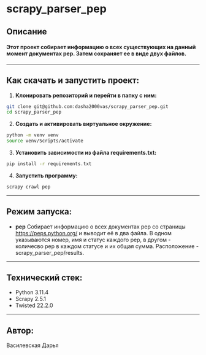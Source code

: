 # scrapy_parser_pep

## Описание
<h4>Этот проект собирает информацию о всех существующих на данный момент документах pep. Затем сохраняет ее в виде двух файлов.</h4>

---

## Как скачать и запустить проект:

1. **Клонировать репозиторий и перейти в папку с ним:**

```bash
git clone git@github.com:dasha2000vas/scrapy_parser_pep.git 
cd scrapy_parser_pep
```

2. **Создать и активировать виртуальное окружение:**

```bash
python -m venv venv
source venv/Scripts/activate
```

3. **Установить зависимости из файла requirements.txt:**

```bash
pip install -r requirements.txt
```

4. **Запустить программу:**
```bash
scrapy crawl pep
```

---

## Режим запуска:
* **pep**
Собирает информацию о всех документах pep со страницы https://peps.python.org/ и выводит её в два файла. В одном указываются номер, имя и статус каждого pep, в другом - количесво pep в каждом статусе и их общая сумма. Расположение - scrapy_parser_pep/results.

---

## Технический стек:
* Python 3.11.4
* Scrapy 2.5.1
* Twisted 22.2.0

---

## Автор:
Василевская Дарья